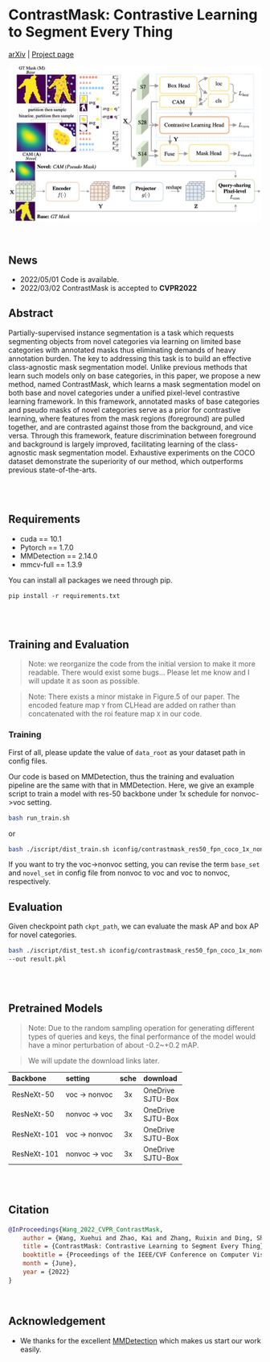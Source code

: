 # ContrastMask: Contrastive Learning to Segment Every Thing


[arXiv](https://arxiv.org/abs/2203.09775) | [Project page](https://blog.huiserwang.site/2022-03/Project-ContrastMask)

![image](./images/image.jpg)

<br>

## News
- 2022/05/01 Code is available.
- 2022/03/02 ContrastMask is accepted to **CVPR2022**

## Abstract
Partially-supervised instance segmentation is a task which requests segmenting objects from novel categories via learning on limited base categories with annotated masks thus eliminating demands of heavy annotation burden. The key to addressing this task is to build an effective class-agnostic mask segmentation model. Unlike previous methods that learn such models only on base categories, in this paper, we propose a new method, named ContrastMask, which learns a mask segmentation model on both base and novel categories under a unified pixel-level contrastive learning framework. In this framework, annotated masks of base categories and pseudo masks of novel categories serve as a prior for contrastive learning, where features from the mask regions (foreground) are pulled together, and are contrasted against those from the background, and vice versa. Through this framework, feature discrimination between foreground and background is largely improved, facilitating learning of the class-agnostic mask segmentation model. Exhaustive experiments on the COCO dataset demonstrate the superiority of our method, which outperforms previous state-of-the-arts.

<br>
<br>

## Requirements
- cuda == 10.1
- Pytorch == 1.7.0
- MMDetection == 2.14.0
- mmcv-full == 1.3.9

You can install all packages we need through pip.
``` shell
pip install -r requirements.txt
```

<br>
<br>

## Training and Evaluation
> Note: we reorganize the code from the initial version to make it more readable. There would exist some bugs... Please let me know and I will update it as soon as possible.

> Note: There exists a minor mistake in Figure.5 of our paper. The encoded feature map `Y` from CLHead are added on rather than concatenated with the roi feature map `X` in our code.

### Training

First of all, please update the value of ``data_root`` as your dataset path in config files.

Our code is based on MMDetection, thus the training and evaluation pipeline are the same with that in MMDetection. Here, we give an example script to train a model with res-50 backbone under 1x schedule for nonvoc->voc setting.
``` bash
bash run_train.sh
```
or
``` bash
bash ./iscript/dist_train.sh iconfig/contrastmask_res50_fpn_coco_1x_nonvoc2voc.py --deterministic --seed 0 --work-dir /home/huiser/Desktop/Codes/ContrastMask/test_dir --work_id 20220430 --exp_details reorganized_code_for_github
```
If you want to try the voc->nonvoc setting, you can revise the term ``base_set`` and ``novel_set`` in config file from nonvoc to voc and voc to nonvoc, respectively.

## Evaluation
Given checkpoint path ``ckpt_path``, we can evaluate the mask AP and box AP for novel categories.

``` bash
bash ./iscript/dist_test.sh iconfig/contrastmask_res50_fpn_coco_1x_nonvoc2voc.py $ckpt_path --eval segm bbox \
--out result.pkl 
```

<br>
<br>

## Pretrained Models
> Note: Due to the random sampling operation for generating different types of queries and keys, the final performance of the model would have a minor perturbation of about -0.2~+0.2 mAP.

> We will update the download links later.

| Backbone | setting | sche | download |
| :---- | :---- | :----: | :---- |
| ResNeXt-50 | voc -> nonvoc | 3x   | OneDrive <br> SJTU-Box|
| ResNeXt-50 | nonvoc -> voc | 3x  | OneDrive <br> SJTU-Box|
| ResNeXt-101 | voc -> nonvoc | 3x  | OneDrive <br> SJTU-Box|
| ResNeXt-101 | nonvoc -> voc | 3x  | OneDrive <br> SJTU-Box|

<br>
<br>

## Citation
``` bibtex
@InProceedings{Wang_2022_CVPR_ContrastMask,
    author = {Wang, Xuehui and Zhao, Kai and Zhang, Ruixin and Ding, Shouhong and Wang, Yan and Shen, Wei},
    title = {ContrastMask: Contrastive Learning to Segment Every Thing},
    booktitle = {Proceedings of the IEEE/CVF Conference on Computer Vision and Pattern Recognition (CVPR)},
    month = {June},
    year = {2022}
}
```

<br>

## Acknowledgement
- We thanks for the excellent [MMDetection](https://github.com/open-mmlab/mmdetection) which makes us start our work easily.
